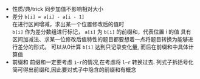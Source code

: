 * 性质/典/trick
    同步加值不影响相对大小
* 差分
    `b[i] = a[i] - a[i - 1]`    
    在进行区间增减，求出某一个位置修改后的值时      
    `b[i]` 作为差分数组进行标记， `a[i]` 为 `b[i]` 的前缀和，代表位置 i 的值
    具有区间加减法、求某一位修改后值特性的题目都要想着一点将题目转换为能够进行差分的形式。
    可以从0计算 `b[i]` 达到只记录变化量, 而后在前缀和中具体计算值
* 前缀和
    前缀和一定要考虑 `1~r`的情况,在考虑将 `l~r` 转换过去.
    列式子拆括号化简可得出前缀和,因此要对式子中隐含的前缀和有概念
